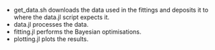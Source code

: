 - get_data.sh downloads the data used in the fittings and deposits it to where the data.jl script expects it. 
- data.jl processes the data.
- fitting.jl performs the Bayesian optimisations.
- plotting.jl plots the results. 
